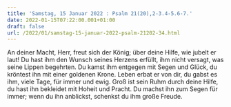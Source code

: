 ```yaml
---
title: 'Samstag, 15 Januar 2022 : Psalm 21(20),2-3.4-5.6-7.'
date: 2022-01-15T07:22:00.001+01:00
draft: false
url: /2022/01/samstag-15-januar-2022-psalm-21202-34.html
---
```


An deiner Macht, Herr, freut sich der König; über deine Hilfe, wie jubelt er laut! Du hast ihm den Wunsch seines Herzens erfüllt, ihm nicht versagt, was seine Lippen begehrten. Du kamst ihm entgegen mit Segen und Glück, du kröntest ihn mit einer goldenen Krone. Leben erbat er von dir, du gabst es ihm, viele Tage, für immer und ewig. Groß ist sein Ruhm durch deine Hilfe, du hast ihn bekleidet mit Hoheit und Pracht. Du machst ihn zum Segen für immer; wenn du ihn anblickst, schenkst du ihm große Freude.
